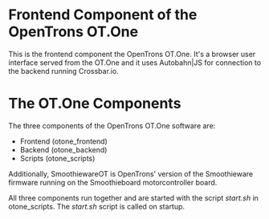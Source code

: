 # Frontend Component of the OpenTrons OT.One

This is the frontend component the OpenTrons OT.One.
It's a browser user interface served from the OT.One and it uses Autobahn|JS for connection to the backend running Crossbar.io.

# The OT.One Components

The three components of the OpenTrons OT.One software are:
* Frontend (otone_frontend)
* Backend (otone_backend)
* Scripts (otone_scripts)

Additionally, SmoothiewareOT is OpenTrons' version of the Smoothieware firmware running on the Smoothieboard motorcontroller board.

All three components run together and are started with the script *start.sh* in otone_scripts. The *start.sh* script is called on startup.
